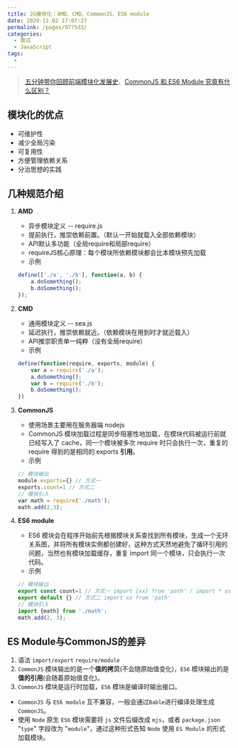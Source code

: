```yaml
---
title: JS模块化：AMD、CMD、CommonJS、ES6 module
date: 2020-11-02 17:07:27
permalink: /pages/9775d3/
categories: 
  - 面试
  - JavaScript
tags: 
  - 
---
```


> [五分钟带你回顾前端模块化发展史](https://juejin.im/post/6844904080947707912)、[CommonJS 和 ES6 Module 究竟有什么区别？](https://juejin.im/post/6844904080955932680)

## 模块化的优点

- 可维护性
- 减少全局污染
- 可复用性
- 方便管理依赖关系
- 分治思想的实践

## 几种规范介绍

1. **AMD**

   - 异步模块定义 -- require.js
   - 提前执行，推崇依赖前置。（默认一开始就载入全部依赖模块）
   - API默认多功能（全局require和局部require）
   - requireJS核心原理：每个模块所依赖模块都会比本模块预先加载
   - 示例

    ```js
    define(['./a', './b'], function(a, b) {
        a.doSomething();
        b.doSomething();
    });
    ```

2. **CMD**

   - 通用模块定义 -- sea.js
   - 延迟执行，推崇依赖就近。（依赖模块在用到时才就近载入）
   - API推崇职责单一纯粹（没有全局require）
   - 示例

    ```js
    define(function(require, exports, module) {
        var a = require('./a');
        a.doSomething();
        var b = require('./b');
        b.doSomething();
    })
    ```

3. **CommonJS**

   - 使用场景主要用在服务器端 nodejs
   - CommonJS 模块加载过程是同步阻塞性地加载，在模块代码被运行前就已经写入了 cache，同一个模块被多次 require 时只会执行一次，重复的 require 得到的是相同的 exports **引用**。
   - 示例

    ```js
    // 模块输出
    module.exports={} // 方式一
    exports.count=1 // 方式二
    // 模块引入
    var math = require('./math');
    math.add(2,3);
    ```
  
4. **ES6 module**

   - ES6 模块会在程序开始前先根据模块关系查找到所有模块，生成一个无环关系图，并将所有模块实例都创建好，这种方式天然地避免了循环引用的问题，当然也有模块加载缓存，重复 import 同一个模块，只会执行一次代码。
   - 示例

    ```js
    // 模块输出
    export const count=1 // 方式一 import {xx} from 'path' / import * as math from 'path'
    export default {} // 方式二 import xx from 'path'
    // 模块引入
    import {math} from './math';
    math.add(2, 3);
    ```

## ES Module与CommonJS的差异

1. 语法 `import/export` `require/module`
2. `CommonJS` 模块输出的是一个**值的拷贝**(不会随原始值变化)，`ES6` 模块输出的是**值的引用**(会随着原始值变化)。
3. `CommonJS` 模块是运行时加载，`ES6` 模块是编译时输出接口。

- `CommonJS` 与 `ES6 module` 互不兼容，一般会通过`Bable`进行编译处理生成`CommonJS`。
- 使用 `Node` 原生 `ES6` 模块需要将 `js` 文件后缀改成 `mjs`，或者 `package.json` "`type`" 字段改为 "`module`"，通过这种形式告知 `Node` 使用 `ES Module` 的形式加载模块。
